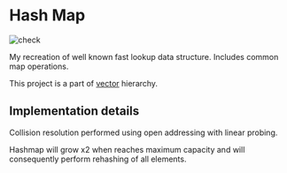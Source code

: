 # Hash Map
![check](https://github.com/evjeesm/hashmap/actions/workflows/makefile.yml/badge.svg)

My recreation of well known fast lookup data structure.
Includes common map operations.

This project is a part of [vector](https://github.com/evjeesm/vector) hierarchy.

## Implementation details

Collision resolution performed using open addressing with linear probing.

Hashmap will grow x2 when reaches maximum capacity and will consequently perform rehashing of all elements.


